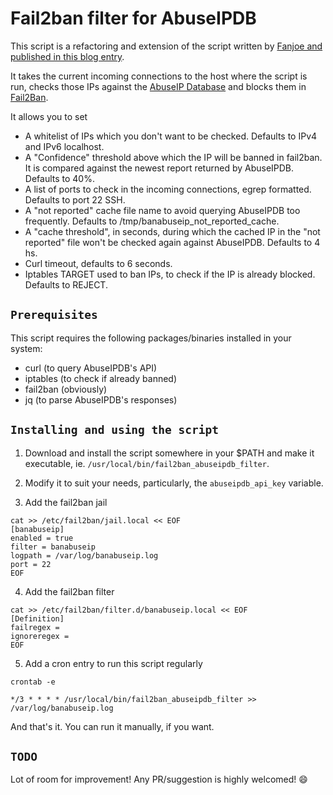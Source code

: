 Fail2ban filter for AbuseIPDB
=============================

This script is a refactoring and extension of the script written by
[Fanjoe and published in this blog entry](https://www.fanjoe.be/?p=3185).

It takes the current incoming connections to the host where the script is run,
checks those IPs against the [AbuseIP Database](https://www.abuseipdb.com/>) 
and blocks them in [Fail2Ban](https://www.fail2ban.org).

It allows you to set

* A whitelist of IPs which you don't want to be checked. Defaults to
  IPv4 and IPv6 localhost.
* A "Confidence" threshold above which the IP will be banned in fail2ban.
  It is compared against the newest report returned
  by AbuseIPDB. Defaults to 40%. 
* A list of ports to check in the incoming connections, egrep formatted.
  Defaults to port 22 SSH.
* A "not reported" cache file name to avoid querying AbuseIPDB too frequently.
  Defaults to /tmp/banabuseip_not_reported_cache.
* A "cache threshold", in seconds, during which the cached IP in the "not
  reported" file won't be checked again against AbuseIPDB.
  Defaults to 4 hs.
* Curl timeout, defaults to 6 seconds.
* Iptables TARGET used to ban IPs, to check if the IP is already blocked.
  Defaults to REJECT.

``Prerequisites``
-----------------

This script requires the following packages/binaries installed in your
system:

* curl (to query AbuseIPDB's API)
* iptables (to check if already banned)
* fail2ban (obviously)
* jq (to parse AbuseIPDB's responses)

``Installing and using the script``
-----------------------------------

1. Download and install the script somewhere in your $PATH and make it executable,
   ie. `/usr/local/bin/fail2ban_abuseipdb_filter`.

2. Modify it to suit your needs, particularly, the `abuseipdb_api_key` variable.

3. Add the fail2ban jail
```
cat >> /etc/fail2ban/jail.local << EOF
[banabuseip]
enabled = true
filter = banabuseip
logpath = /var/log/banabuseip.log
port = 22
EOF
```

4. Add the fail2ban filter
```
cat >> /etc/fail2ban/filter.d/banabuseip.local << EOF
[Definition]
failregex =
ignoreregex =
EOF
```

5. Add a cron entry to run this script regularly
```
crontab -e
```
```
*/3 * * * * /usr/local/bin/fail2ban_abuseipdb_filter >> /var/log/banabuseip.log
```

And that's it. You can run it manually, if you want.

``TODO``
--------

Lot of room for improvement! Any PR/suggestion is highly welcomed! :smile:
